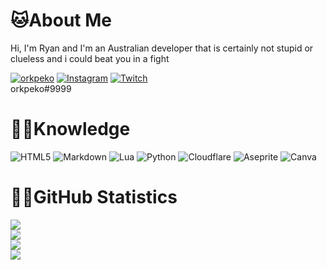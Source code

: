# 🐱About Me
Hi, I'm Ryan and I'm an Australian developer that is certainly not stupid or clueless and i could beat you in a fight 

<a href="https://twitter.com/orkpeko" target="blank"><img src="https://img.shields.io/twitter/follow/orkpeko?logo=twitter&style=for-the-badge" alt="orkpeko" /></a> [![Instagram](https://img.shields.io/badge/Instagram-%23E4405F.svg?style=for-the-badge&logo=Instagram&logoColor=white)](https://instagram.com/orkpeko) [![Twitch](https://img.shields.io/badge/Twitch-%239146FF.svg?style=for-the-badge&logo=Twitch&logoColor=white)](https://twitch.tv/orkpeko)<br>
orkpeko#9999

# 🐱‍💻Knowledge 
![HTML5](https://img.shields.io/badge/html5-%23E34F26.svg?style=for-the-badge&logo=html5&logoColor=white) ![Markdown](https://img.shields.io/badge/markdown-%23000000.svg?style=for-the-badge&logo=markdown&logoColor=white) ![Lua](https://img.shields.io/badge/lua-%232C2D72.svg?style=for-the-badge&logo=lua&logoColor=white) ![Python](https://img.shields.io/badge/python-3670A0?style=for-the-badge&logo=python&logoColor=ffdd54) ![Cloudflare](https://img.shields.io/badge/Cloudflare-F38020?style=for-the-badge&logo=Cloudflare&logoColor=white) ![Aseprite](https://img.shields.io/badge/Aseprite-FFFFFF?style=for-the-badge&logo=Aseprite&logoColor=#7D929E) ![Canva](https://img.shields.io/badge/Canva-%2300C4CC.svg?style=for-the-badge&logo=Canva&logoColor=white)
# 🐱‍🏍GitHub Statistics
![](https://github-readme-stats.vercel.app/api?username=orkpeko&theme=dark&hide_border=true&include_all_commits=true&count_private=true)<br/>
![](https://github-readme-streak-stats.herokuapp.com/?user=orkpeko&theme=dark&hide_border=true)<br/>
![](https://github-readme-stats.vercel.app/api/top-langs/?username=orkpeko&theme=dark&hide_border=true&include_all_commits=true&count_private=true&layout=compact)<br/>
[![](https://visitcount.itsvg.in/api?id=orkpeko&icon=2&color=12)](https://visitcount.itsvg.in)<br/><br/>

